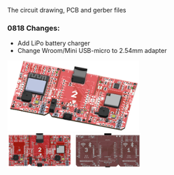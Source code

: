 The circuit drawing, PCB and gerber files

### 0818 Changes: 
  - Add LiPo battery charger <br>
  - Change Wroom/Mini USB-micro to 2.54mm adapter <br>
    
<img src="C3mBusWroomPwrMini0818.png" width=60%> <br>
<img src="C3mBusPwrMini0818Top.png" width=30%> <img src="C3mBusPwrMini0818Bot.png" width=30%> <br>
